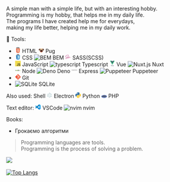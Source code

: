 A simple man with a simple life, but with an interesting hobby.  
Programming is my hobby, that helps me in my daily life.   
The programs I have created help me for everydays,   
making my life better, helping me in my daily work.  

:hammer: Tools:
- <img src="/html5-original-wordmark.svg" width="15" title="HTML"> HTML 
  <img src="/pug.png" width="15" title="Pug"> Pug
- <img src="/css3-original-wordmark.svg" width="15" title="CSS"> CSS 
  <img src="/bem.ico" width="15" title="BEM"> BEM
  <img src="/sass-original.svg" width="15" title="SASS(SCSS)"> SASS(SCSS)
- <img src="/javascript.png" width="15" title="javascript"> JavaScript 
  <img src="https://www.typescriptlang.org/favicon-32x32.png?v=8944a05a8b601855de116c8a56d3b3ae" width="15" title="typescript"> Typescript 
  <img src="/vuejs-original-wordmark.svg" width="15" title="Vue.js"> Vue 
  <img src="https://nuxt.com/icon.png" width="15" title="Nuxt.js"> Nuxt  
  <img src="/nodejs-original-wordmark.svg" width="15" title="Node.js"> Node 
  <img src="https://deno.com/favicon.ico" width="15" title="Deno"> Deno 
  <img src="/express-original-wordmark.svg" width="15" title="Express"> Express 
  <img src="https://pptr.dev/img/favicon.ico" width="15" title="Puppeteer"> Puppeteer 
- <img src="/git.png" width="15" title="Git">  Git 
- <img src="/sqlite.ico" width="15" title="SQLite"> SQLite 
 
Also used: 
  Shell 
  <img src="/electron-original.svg" width="15" title="Electron">  Electron 
  <img src="/python.png" width="15" title="Python">  Python 
  <img src="/php.png" width="15" title="PHP">  PHP 
  
Text editor:
 <img src="/vscode.png" width="15" title="VSCode"> VSCode
 <img src="https://neovim.io/favicon.ico" width="15" title="nvim"> nvim

Books:
- Грокаємо алгоритми

> Programming languages are tools.  
> Programming is the process of solving a problem.

![](https://www.codewars.com/users/Andrew%20Maksimchuk/badges/large)

[![Top Langs](https://github-readme-stats.vercel.app/api/top-langs/?username=AndrewMaksimchuk&layout=compact&locale=uk-ua&hide_border=true&card_width=400&langs_count=10)](https://github.com/anuraghazra/github-readme-stats)
